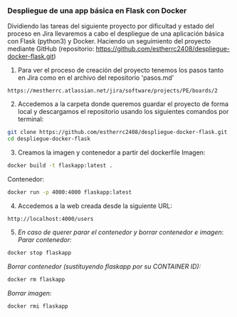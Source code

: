 ### Despliegue de una app básica en Flask con Docker

Dividiendo las tareas del siguiente proyecto por dificultad y estado del proceso en Jira llevaremos a cabo el despliegue de una aplicación básica con Flask (python3) y Docker. Haciendo un seguimiento del proyecto mediante GitHub (repositorio: https://github.com/estherrc2408/despliegue-docker-flask.git)

1. Para ver el proceso de creación del proyecto tenemos los pasos tanto en Jira como en el archivo del repositorio 'pasos.md'
```
https://mestherrc.atlassian.net/jira/software/projects/PE/boards/2
```

2. Accedemos a la carpeta donde queremos guardar el proyecto de forma local y descargamos el repositorio usando los siguientes comandos por terminal:
```bash
git clone https://github.com/estherrc2408/despliegue-docker-flask.git
cd despliegue-docker-flask
```

3. Creamos la imagen y contenedor a partir del dockerfile
Imagen:
```bash
docker build -t flaskapp:latest .
```
Contenedor:
```bash
docker run -p 4000:4000 flaskapp:latest
```

4. Accedemos a la web creada desde la siguiente URL:
```
http://localhost:4000/users
```

5. *En caso de querer parar el contenedor y borrar contenedor e imagen*:
*Parar contenedor:*
```bash
docker stop flaskapp
```
*Borrar contenedor (sustituyendo flaskapp por su CONTAINER ID):*
```bash
docker rm flaskapp
```
*Borrar imagen:*
```bash
docker rmi flaskapp
```

